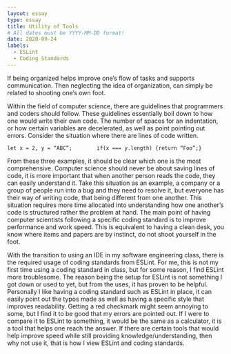 ```yaml
---
layout: essay
type: essay
title: Utility of Tools
# All dates must be YYYY-MM-DD format!
date: 2020-09-24
labels:
  - ESLint
  - Coding Standards
---
```


  If being organized helps improve one’s flow of tasks and supports communication. Then neglecting the idea of organization, can simply be related to shooting one’s own foot.

  Within the field of computer science, there are guidelines that programmers and coders should follow. These guidelines essentially boil down to how one would write their own code. The number of spaces for an indentation, or how certain variables are decelerated, as well as point pointing out errors. Consider the situation where there are lines of code written.
```
let x = 2, y = “ABC”;        if(x === y.length) {return “Foo”;}
```
  From these three examples, it should be clear which one is the most comprehensive. Computer science should never be about saving lines of code, it is more important that when another person reads the code, they can easily understand it. Take this situation as an example, a company or a group of people run into a bug and they need to resolve it, but everyone has their way of writing code, that being different from one another. This situation requires more time allocated into understanding how one another’s code is structured rather the problem at hand. The main point of having computer scientists following a specific coding standard is to improve performance and work speed. This is equivalent to having a clean desk, you know where items and papers are by instinct, do not shoot yourself in the foot.

  With the transition to using an IDE in my software engineering class, there is the required usage of coding standards from ESLint. For me, this is not my first time using a coding standard in class, but for some reason, I find ESLint more troublesome. The reason being the setup for ESLint is not something I got down or used to yet, but from the uses, it has proven to be helpful. Personally I like having a coding standard such as ESLint in place, it can easily point out the typos made as well as having a specific style that improves readability. Getting a red checkmark might seem annoying to some, but I find it to be good that my errors are pointed out. If I were to compare it to ESLint to something, it would be the same as a calculator, it is a tool that helps one reach the answer. If there are certain tools that would help improve speed while still providing knowledge/understanding, then why not use it, that is how I view ESLint and coding standards. 
